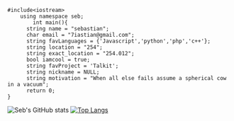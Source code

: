 
	#include<iostream>
	    using namespace seb;
	        int main(){
		  string name = "sebastian";
		  char email = "7iastian@gmail.com";
		  string favLanguages = {'Javascript','python','php','c++'};
		  string location = "254";
		  string exact_location = "254.012";
		  bool iamcool = true;
		  string favProject = 'Talkit';
		  string nickname = NULL;
		  string motivation = "When all else fails assume a spherical cow in a vacuum";
		  return 0;
	}


![Seb's GitHub stats](https://github-readme-stats.vercel.app/api?username=astianmuchui&theme=merko)
[![Top Langs](https://github-readme-stats.vercel.app/api/top-langs/?username=astianmuchui&langs_count=10&layout=compact&theme=merko)](https://github.com/anuraghazra/github-readme-stats)
